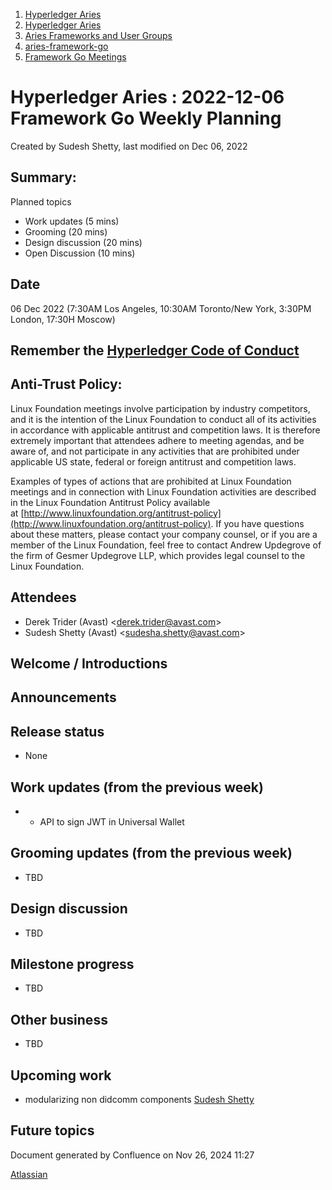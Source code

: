 1. [Hyperledger Aries](index.html)
2. [Hyperledger Aries](Hyperledger-Aries_18481154.html)
3. [Aries Frameworks and User Groups](Aries-Frameworks-and-User-Groups_18481290.html)
4. [aries-framework-go](aries-framework-go_18481606.html)
5. [Framework Go Meetings](Framework-Go-Meetings_18482076.html)

# Hyperledger Aries : 2022-12-06 Framework Go Weekly Planning

Created by Sudesh Shetty, last modified on Dec 06, 2022

## Summary:

Planned topics

- Work updates (5 mins)
- Grooming (20 mins)
- Design discussion (20 mins)
- Open Discussion (10 mins)

## Date

06 Dec 2022 (7:30AM Los Angeles, 10:30AM Toronto/New York, 3:30PM London, 17:30H Moscow)

## Remember the [Hyperledger Code of Conduct](https://lf-hyperledger.atlassian.net/wiki/display/HYP/Hyperledger+Code+of+Conduct)

## Anti-Trust Policy:

Linux Foundation meetings involve participation by industry competitors, and it is the intention of the Linux Foundation to conduct all of its activities in accordance with applicable antitrust and competition laws. It is therefore extremely important that attendees adhere to meeting agendas, and be aware of, and not participate in any activities that are prohibited under applicable US state, federal or foreign antitrust and competition laws.

Examples of types of actions that are prohibited at Linux Foundation meetings and in connection with Linux Foundation activities are described in the Linux Foundation Antitrust Policy available at [http://www.linuxfoundation.org/antitrust-policy](http://www.linuxfoundation.org/antitrust-policy). If you have questions about these matters, please contact your company counsel, or if you are a member of the Linux Foundation, feel free to contact Andrew Updegrove of the firm of Gesmer Updegrove LLP, which provides legal counsel to the Linux Foundation.

## Attendees

- Derek Trider (Avast) &lt;derek.trider@avast.com&gt;
- Sudesh Shetty (Avast) &lt;sudesha.shetty@avast.com&gt;

## Welcome / Introductions

## Announcements

## Release status

- None

## Work updates (from the previous week)

- - API to sign JWT in Universal Wallet

## Grooming updates (from the previous week)

- TBD

## Design discussion

- TBD

## Milestone progress

- TBD

## Other business

- TBD

## Upcoming work

- modularizing non didcomm components [Sudesh Shetty](https://lf-hyperledger.atlassian.net/wiki/people/62334edb867a4e0070970909?ref=confluence)

## Future topics

Document generated by Confluence on Nov 26, 2024 11:27

[Atlassian](http://www.atlassian.com/)
